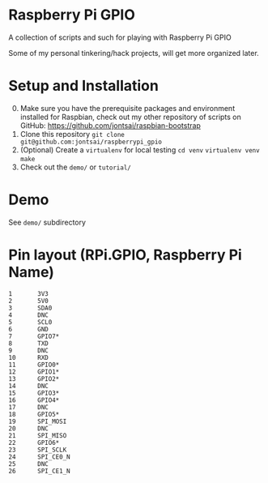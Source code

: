 Raspberry Pi GPIO
=================

A collection of scripts and such for playing with Raspberry Pi GPIO

Some of my personal tinkering/hack projects, will get more organized later.

Setup and Installation
======================

0. Make sure you have the prerequisite packages and environment installed for Raspbian, check out my other repository of scripts on GitHub:
   https://github.com/jontsai/raspbian-bootstrap
1. Clone this repository
   `git clone git@github.com:jontsai/raspberrypi_gpio`
2. (Optional) Create a `virtualenv` for local testing
   `cd venv`
   `virtualenv venv`
   `make`
3. Check out the `demo/` or `tutorial/`

Demo
====
See `demo/` subdirectory

Pin layout (RPi.GPIO, Raspberry Pi Name)
========================================

    1       3V3
    2       5V0
    3       SDA0
    4       DNC
    5       SCL0
    6       GND
    7       GPIO7*
    8       TXD
    9       DNC
    10      RXD
    11      GPIO0*
    12      GPIO1*
    13      GPIO2*
    14      DNC
    15      GPIO3*
    16      GPIO4*
    17      DNC
    18      GPIO5*
    19      SPI_MOSI
    20      DNC
    21      SPI_MISO
    22      GPIO6*
    23      SPI_SCLK
    24      SPI_CE0_N
    25      DNC
    26      SPI_CE1_N
